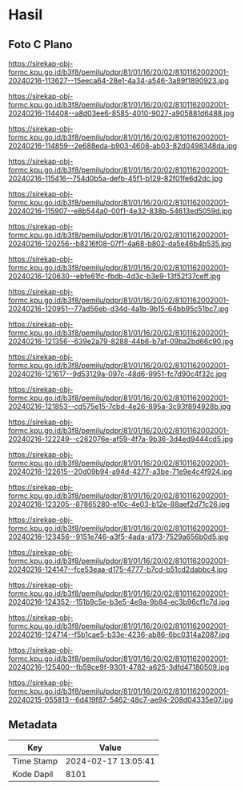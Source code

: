 # Hasil

## Foto C Plano

https://sirekap-obj-formc.kpu.go.id/b3f8/pemilu/pdpr/81/01/16/20/02/8101162002001-20240216-113627--15eeca64-28e1-4a34-a546-3a89f1890923.jpg

https://sirekap-obj-formc.kpu.go.id/b3f8/pemilu/pdpr/81/01/16/20/02/8101162002001-20240216-114408--a8d03ee6-8585-4010-9027-a905881d6488.jpg

https://sirekap-obj-formc.kpu.go.id/b3f8/pemilu/pdpr/81/01/16/20/02/8101162002001-20240216-114859--2e688eda-b903-4608-ab03-82d0498348da.jpg

https://sirekap-obj-formc.kpu.go.id/b3f8/pemilu/pdpr/81/01/16/20/02/8101162002001-20240216-115416--754d0b5a-defb-45f1-b129-82f01fe6d2dc.jpg

https://sirekap-obj-formc.kpu.go.id/b3f8/pemilu/pdpr/81/01/16/20/02/8101162002001-20240216-115907--e8b544a0-00f1-4e32-838b-54613ed5059d.jpg

https://sirekap-obj-formc.kpu.go.id/b3f8/pemilu/pdpr/81/01/16/20/02/8101162002001-20240216-120256--b8216f08-07f1-4a68-b802-da5e46b4b535.jpg

https://sirekap-obj-formc.kpu.go.id/b3f8/pemilu/pdpr/81/01/16/20/02/8101162002001-20240216-120630--ebfe61fc-fbdb-4d3c-b3e9-13f52f37ceff.jpg

https://sirekap-obj-formc.kpu.go.id/b3f8/pemilu/pdpr/81/01/16/20/02/8101162002001-20240216-120951--77ad56eb-d34d-4a1b-9b15-64bb95c51bc7.jpg

https://sirekap-obj-formc.kpu.go.id/b3f8/pemilu/pdpr/81/01/16/20/02/8101162002001-20240216-121356--639e2a79-8288-44b6-b7af-09ba2bd66c90.jpg

https://sirekap-obj-formc.kpu.go.id/b3f8/pemilu/pdpr/81/01/16/20/02/8101162002001-20240216-121617--9d53129a-097c-48d6-9951-fc7d90c4f32c.jpg

https://sirekap-obj-formc.kpu.go.id/b3f8/pemilu/pdpr/81/01/16/20/02/8101162002001-20240216-121853--cd575e15-7cbd-4e26-895a-3c93f894928b.jpg

https://sirekap-obj-formc.kpu.go.id/b3f8/pemilu/pdpr/81/01/16/20/02/8101162002001-20240216-122249--c262076e-af59-4f7a-9b36-3d4ed9444cd5.jpg

https://sirekap-obj-formc.kpu.go.id/b3f8/pemilu/pdpr/81/01/16/20/02/8101162002001-20240216-122615--20d09b94-a94d-4277-a3be-71e9e4c4f924.jpg

https://sirekap-obj-formc.kpu.go.id/b3f8/pemilu/pdpr/81/01/16/20/02/8101162002001-20240216-123205--87865280-e10c-4e03-b12e-88aef2d71c26.jpg

https://sirekap-obj-formc.kpu.go.id/b3f8/pemilu/pdpr/81/01/16/20/02/8101162002001-20240216-123456--9151e746-a3f5-4ada-a173-7529a656b0d5.jpg

https://sirekap-obj-formc.kpu.go.id/b3f8/pemilu/pdpr/81/01/16/20/02/8101162002001-20240216-124147--fce53eaa-d175-4777-b7cd-b51cd2dabbc4.jpg

https://sirekap-obj-formc.kpu.go.id/b3f8/pemilu/pdpr/81/01/16/20/02/8101162002001-20240216-124352--151b9c5e-b3e5-4e9a-9b84-ec3b96cf1c7d.jpg

https://sirekap-obj-formc.kpu.go.id/b3f8/pemilu/pdpr/81/01/16/20/02/8101162002001-20240216-124714--f5b1cae5-b33e-4236-ab86-6bc0314a2087.jpg

https://sirekap-obj-formc.kpu.go.id/b3f8/pemilu/pdpr/81/01/16/20/02/8101162002001-20240216-125400--fb59ce9f-9301-4782-a625-3dfd47180509.jpg

https://sirekap-obj-formc.kpu.go.id/b3f8/pemilu/pdpr/81/01/16/20/02/8101162002001-20240215-055813--6d419f87-5462-48c7-ae94-208d04335e07.jpg


## Metadata

| Key        | Value               |
| ---------- | ------------------- |
| Time Stamp | 2024-02-17 13:05:41 |
| Kode Dapil | 8101                |



